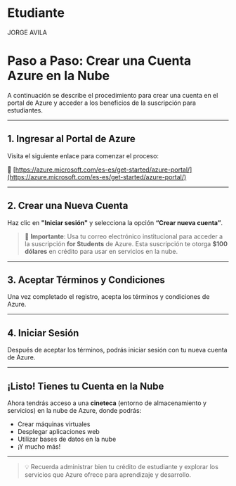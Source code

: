# Etudiante
JORGE AVILA




# Paso a Paso: Crear una Cuenta Azure en la Nube

A continuación se describe el procedimiento para crear una cuenta en el portal de Azure y acceder a los beneficios de la suscripción para estudiantes.

---

## 1. Ingresar al Portal de Azure

Visita el siguiente enlace para comenzar el proceso:

🔗 [https://azure.microsoft.com/es-es/get-started/azure-portal/](https://azure.microsoft.com/es-es/get-started/azure-portal/)



---

## 2. Crear una Nueva Cuenta

Haz clic en **"Iniciar sesión"** y selecciona la opción **“Crear nueva cuenta”**.

> 📧 **Importante**: Usa tu correo electrónico institucional para acceder a la suscripción **for Students** de Azure. Esta suscripción te otorga **$100 dólares** en crédito para usar en servicios en la nube.



---

## 3. Aceptar Términos y Condiciones

Una vez completado el registro, acepta los términos y condiciones de Azure.


---

## 4. Iniciar Sesión

Después de aceptar los términos, podrás iniciar sesión con tu nueva cuenta de Azure.

---

## ¡Listo! Tienes tu Cuenta en la Nube

Ahora tendrás acceso a una **cineteca** (entorno de almacenamiento y servicios) en la nube de Azure, donde podrás:

- Crear máquinas virtuales
- Desplegar aplicaciones web
- Utilizar bases de datos en la nube
- ¡Y mucho más!

---

> 💡 Recuerda administrar bien tu crédito de estudiante y explorar los servicios que Azure ofrece para aprendizaje y desarrollo.
